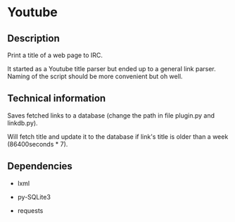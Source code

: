 # Youtube

## Description
Print a title of a web page to IRC.

It started as a Youtube title parser but ended up to a general link parser.
Naming of the script should be more convenient but oh well.

## Technical information
Saves fetched links to a database (change the path in file plugin.py and linkdb.py).

Will fetch title and update it to the database if link's title is older than a
week (86400seconds * 7).

## Dependencies

* lxml

* py-SQLite3

* requests

